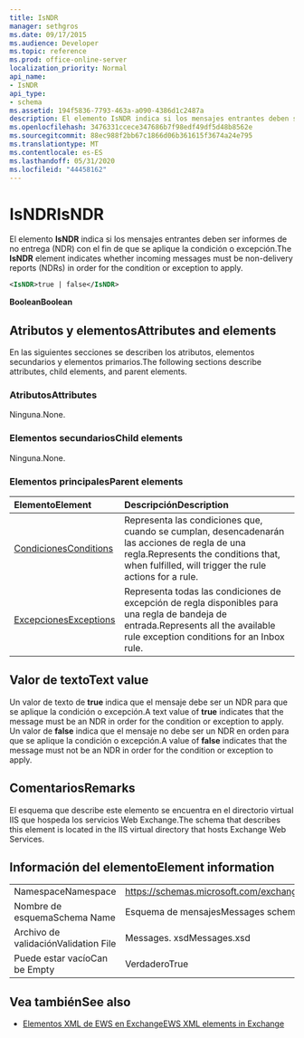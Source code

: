 ```yaml
---
title: IsNDR
manager: sethgros
ms.date: 09/17/2015
ms.audience: Developer
ms.topic: reference
ms.prod: office-online-server
localization_priority: Normal
api_name:
- IsNDR
api_type:
- schema
ms.assetid: 194f5836-7793-463a-a090-4386d1c2487a
description: El elemento IsNDR indica si los mensajes entrantes deben ser informes de no entrega (NDR) con el fin de que se aplique la condición o excepción.
ms.openlocfilehash: 3476331ccece347686b7f98edf49df5d48b8562e
ms.sourcegitcommit: 88ec988f2bb67c1866d06b361615f3674a24e795
ms.translationtype: MT
ms.contentlocale: es-ES
ms.lasthandoff: 05/31/2020
ms.locfileid: "44458162"
---
```

# <a name="isndr"></a><span data-ttu-id="cdcd6-103">IsNDR</span><span class="sxs-lookup"><span data-stu-id="cdcd6-103">IsNDR</span></span>

<span data-ttu-id="cdcd6-104">El elemento **IsNDR** indica si los mensajes entrantes deben ser informes de no entrega (NDR) con el fin de que se aplique la condición o excepción.</span><span class="sxs-lookup"><span data-stu-id="cdcd6-104">The **IsNDR** element indicates whether incoming messages must be non-delivery reports (NDRs) in order for the condition or exception to apply.</span></span> 
  
```XML
<IsNDR>true | false</IsNDR>
```

 <span data-ttu-id="cdcd6-105">**Boolean**</span><span class="sxs-lookup"><span data-stu-id="cdcd6-105">**Boolean**</span></span>
## <a name="attributes-and-elements"></a><span data-ttu-id="cdcd6-106">Atributos y elementos</span><span class="sxs-lookup"><span data-stu-id="cdcd6-106">Attributes and elements</span></span>

<span data-ttu-id="cdcd6-107">En las siguientes secciones se describen los atributos, elementos secundarios y elementos primarios.</span><span class="sxs-lookup"><span data-stu-id="cdcd6-107">The following sections describe attributes, child elements, and parent elements.</span></span>
  
### <a name="attributes"></a><span data-ttu-id="cdcd6-108">Atributos</span><span class="sxs-lookup"><span data-stu-id="cdcd6-108">Attributes</span></span>

<span data-ttu-id="cdcd6-109">Ninguna.</span><span class="sxs-lookup"><span data-stu-id="cdcd6-109">None.</span></span>
  
### <a name="child-elements"></a><span data-ttu-id="cdcd6-110">Elementos secundarios</span><span class="sxs-lookup"><span data-stu-id="cdcd6-110">Child elements</span></span>

<span data-ttu-id="cdcd6-111">Ninguna.</span><span class="sxs-lookup"><span data-stu-id="cdcd6-111">None.</span></span>
  
### <a name="parent-elements"></a><span data-ttu-id="cdcd6-112">Elementos principales</span><span class="sxs-lookup"><span data-stu-id="cdcd6-112">Parent elements</span></span>

|<span data-ttu-id="cdcd6-113">**Elemento**</span><span class="sxs-lookup"><span data-stu-id="cdcd6-113">**Element**</span></span>|<span data-ttu-id="cdcd6-114">**Descripción**</span><span class="sxs-lookup"><span data-stu-id="cdcd6-114">**Description**</span></span>|
|:-----|:-----|
|[<span data-ttu-id="cdcd6-115">Condiciones</span><span class="sxs-lookup"><span data-stu-id="cdcd6-115">Conditions</span></span>](conditions.md) <br/> |<span data-ttu-id="cdcd6-116">Representa las condiciones que, cuando se cumplan, desencadenarán las acciones de regla de una regla.</span><span class="sxs-lookup"><span data-stu-id="cdcd6-116">Represents the conditions that, when fulfilled, will trigger the rule actions for a rule.</span></span>  <br/> |
|[<span data-ttu-id="cdcd6-117">Excepciones</span><span class="sxs-lookup"><span data-stu-id="cdcd6-117">Exceptions</span></span>](exceptions.md) <br/> |<span data-ttu-id="cdcd6-118">Representa todas las condiciones de excepción de regla disponibles para una regla de bandeja de entrada.</span><span class="sxs-lookup"><span data-stu-id="cdcd6-118">Represents all the available rule exception conditions for an Inbox rule.</span></span>  <br/> |
   
## <a name="text-value"></a><span data-ttu-id="cdcd6-119">Valor de texto</span><span class="sxs-lookup"><span data-stu-id="cdcd6-119">Text value</span></span>

<span data-ttu-id="cdcd6-120">Un valor de texto de **true** indica que el mensaje debe ser un NDR para que se aplique la condición o excepción.</span><span class="sxs-lookup"><span data-stu-id="cdcd6-120">A text value of **true** indicates that the message must be an NDR in order for the condition or exception to apply.</span></span> <span data-ttu-id="cdcd6-121">Un valor de **false** indica que el mensaje no debe ser un NDR en orden para que se aplique la condición o excepción.</span><span class="sxs-lookup"><span data-stu-id="cdcd6-121">A value of **false** indicates that the message must not be an NDR in order for the condition or exception to apply.</span></span> 
  
## <a name="remarks"></a><span data-ttu-id="cdcd6-122">Comentarios</span><span class="sxs-lookup"><span data-stu-id="cdcd6-122">Remarks</span></span>

<span data-ttu-id="cdcd6-123">El esquema que describe este elemento se encuentra en el directorio virtual IIS que hospeda los servicios Web Exchange.</span><span class="sxs-lookup"><span data-stu-id="cdcd6-123">The schema that describes this element is located in the IIS virtual directory that hosts Exchange Web Services.</span></span>
  
## <a name="element-information"></a><span data-ttu-id="cdcd6-124">Información del elemento</span><span class="sxs-lookup"><span data-stu-id="cdcd6-124">Element information</span></span>

|||
|:-----|:-----|
|<span data-ttu-id="cdcd6-125">Namespace</span><span class="sxs-lookup"><span data-stu-id="cdcd6-125">Namespace</span></span>  <br/> |https://schemas.microsoft.com/exchange/services/2006/messages  <br/> |
|<span data-ttu-id="cdcd6-126">Nombre de esquema</span><span class="sxs-lookup"><span data-stu-id="cdcd6-126">Schema Name</span></span>  <br/> |<span data-ttu-id="cdcd6-127">Esquema de mensajes</span><span class="sxs-lookup"><span data-stu-id="cdcd6-127">Messages schema</span></span>  <br/> |
|<span data-ttu-id="cdcd6-128">Archivo de validación</span><span class="sxs-lookup"><span data-stu-id="cdcd6-128">Validation File</span></span>  <br/> |<span data-ttu-id="cdcd6-129">Messages. xsd</span><span class="sxs-lookup"><span data-stu-id="cdcd6-129">Messages.xsd</span></span>  <br/> |
|<span data-ttu-id="cdcd6-130">Puede estar vacío</span><span class="sxs-lookup"><span data-stu-id="cdcd6-130">Can be Empty</span></span>  <br/> |<span data-ttu-id="cdcd6-131">Verdadero</span><span class="sxs-lookup"><span data-stu-id="cdcd6-131">True</span></span>  <br/> |
   
## <a name="see-also"></a><span data-ttu-id="cdcd6-132">Vea también</span><span class="sxs-lookup"><span data-stu-id="cdcd6-132">See also</span></span>



- [<span data-ttu-id="cdcd6-133">Elementos XML de EWS en Exchange</span><span class="sxs-lookup"><span data-stu-id="cdcd6-133">EWS XML elements in Exchange</span></span>](ews-xml-elements-in-exchange.md)

